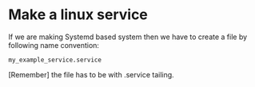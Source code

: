 # Make a linux service

If we are making Systemd based system then we have to create a file by following name convention:
```
my_example_service.service
```

[Remember] 
the file has to be with .service tailing.
